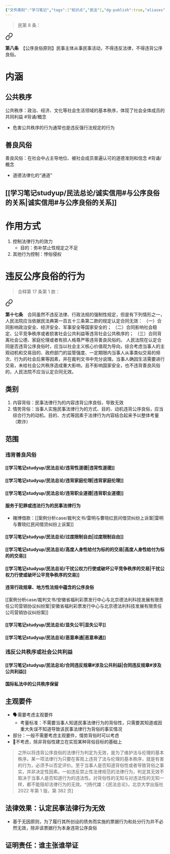 ```yaml
---
{"文件类别":"学习笔记","tags":["知识点","民法"],"dg-publish":true,"aliases":["公序良俗原则"],"permalink":"/学习笔记studyup/民法总论/公序良俗/","dgPassFrontmatter":true,"created":"2024-07-03T20:34:36.035+08:00","updated":"2024-11-20T15:12:51.352+08:00"}
---
```


>民第 8 条：
<div class="transclusion internal-embed is-loaded"><a class="markdown-embed-link" href="/////#t8" aria-label="Open link"><svg xmlns="http://www.w3.org/2000/svg" width="24" height="24" viewBox="0 0 24 24" fill="none" stroke="currentColor" stroke-width="2" stroke-linecap="round" stroke-linejoin="round" class="svg-icon lucide-link"><path d="M10 13a5 5 0 0 0 7.54.54l3-3a5 5 0 0 0-7.07-7.07l-1.72 1.71"></path><path d="M14 11a5 5 0 0 0-7.54-.54l-3 3a5 5 0 0 0 7.07 7.07l1.71-1.71"></path></svg></a><div class="markdown-embed">



**第八条**　【公序良俗原则】民事主体从事民事活动，不得违反法律，不得违背公序良俗。 

</div></div>

# 内涵
## 公共秩序
公共秩序：政治、经济、文化等社会生活领域的基本秩序，体现了社会全体成员的共同利益 #背诵/概念 
- 危害公共秩序的行为通常也是违反强行法规定的行为
## 善良风俗
善良风俗：在社会中占主导地位、被社会成员普遍认可的道德准则和信念 #背诵/概念 
- 道德法律化的“通道”
## [[学习笔记studyup/民法总论/诚实信用#与公序良俗的关系\|诚实信用#与公序良俗的关系]]
# 作用方式
1. 控制法律行为的效力
	- 目的：弥补禁止性规定之不足
2. 其他行为控制：悖俗侵权
# 违反公序良俗的行为
>合释第 17 条第 1 款：
<div class="transclusion internal-embed is-loaded"><a class="markdown-embed-link" href="////#t17" aria-label="Open link"><svg xmlns="http://www.w3.org/2000/svg" width="24" height="24" viewBox="0 0 24 24" fill="none" stroke="currentColor" stroke-width="2" stroke-linecap="round" stroke-linejoin="round" class="svg-icon lucide-link"><path d="M10 13a5 5 0 0 0 7.54.54l3-3a5 5 0 0 0-7.07-7.07l-1.72 1.71"></path><path d="M14 11a5 5 0 0 0-7.54-.54l-3 3a5 5 0 0 0 7.07 7.07l1.71-1.71"></path></svg></a><div class="markdown-embed">



**第十七条**　合同虽然不违反法律、行政法规的强制性规定，但是有下列情形之一，人民法院应当依据民法典第一百五十三条第二款的规定认定合同无效：
（一）合同影响政治安全、经济安全、军事安全等国家安全的；
（二）合同影响社会稳定、公平竞争秩序或者损害社会公共利益等违背社会公共秩序的；
（三）合同背离社会公德、家庭伦理或者有损人格尊严等违背善良风俗的。
人民法院在认定合同是否违背公序良俗时，应当以社会主义核心价值观为导向，综合考虑当事人的主观动机和交易目的、政府部门的监管强度、一定期限内当事人从事类似交易的频次、行为的社会后果等因素，并在裁判文书中充分说理。当事人确因生活需要进行交易，未给社会公共秩序造成重大影响，且不影响国家安全，也不违背善良风俗的，人民法院不应当认定合同无效。 

</div></div>

## 类别
1. 内容背俗：民事法律行为的内容违背公序良俗，导致无效
2. 情势背俗：当事人实施民事法律行为的方式、目的、动机违背公序良俗，应当综合行为的动机、目的、方式等因素于法律行为内容结合起来予以整体考量（欺诈）
## 范围
### 违背善良风俗
#### [[学习笔记studyup/民法总论/违背性道德\|违背性道德]]
#### [[学习笔记studyup/民法总论/违背家庭伦理\|违背家庭伦理]]
#### [[学习笔记studyup/民法总论/违背职业道德\|违背职业道德]]
#### 服务于犯罪或违法行为的民事法律行为
- 赌博借款：[[案例分析case/裁判文书/雷明与曹晓红民间借贷纠纷上诉案\|雷明与曹晓红民间借贷纠纷上诉案]]
#### [[学习笔记studyup/民法总论/过度限制自由\|过度限制自由]]
#### [[学习笔记studyup/民法总论/高度人身性给付为标的的交易\|高度人身性给付为标的的交易]]
#### [[学习笔记studyup/民法总论/干扰公权力行使或破坏公平竞争秩序的交易\|干扰公权力行使或破坏公平竞争秩序的交易]]
#### 违背行政规章、地方性法规中蕴含的公序良俗
[[案例分析case/裁判文书/安徽省福利彩票发行中心与北京德法利科技发展有限责任公司营销协议纠纷案\|安徽省福利彩票发行中心与北京德法利科技发展有限责任公司营销协议纠纷案]]
#### [[学习笔记studyup/民法总论/显失公平\|显失公平]]
#### [[学习笔记studyup/民法总论/恶意串通\|恶意串通]]
### 违反公共秩序或社会公共利益
#### [[学习笔记studyup/民法总论/合同违反规章#涉及公共利益\|合同违反规章#涉及公共利益]]
#### 国际私法中的公共秩序保留
## 主观要件
- 🗣️需要考虑主观要件
	- 考量标准：不需要当事人知道民事法律行为的背俗性，只需要其知道或因重大失误不知道导致该民事法律行为背俗的事实情况
- 部分：一般不需要考虑主观要件，情势背俗时可以考虑
- 🐨不考虑，除非背俗性建立在实现某种背俗目标的基础上
>之所以将违背公序良俗的法律行为判定为无效，是为了维护法与伦理的基本秩序。某一项法律行为只要在客观上违背了法与伦理的基本秩序，就是有害的行为，必须予以否定评价。至于当事人是否知道背俗性或者导致背俗之事实，并非决定性因素。一如违反禁止性法律规范的法律行为，判定其无效不取决于当事人是否知道行为的违法性。对背俗性的无知与对违法性的无知一样，都不能阻却法律行为的无效。^[杨代雄：《民法总论》，北京大学出版社 2022 年第 1 版，第 382 页]
## 法律效果：认定民事法律行为无效
- 基于无因原则，为了履行其所创设的债务而实施的票据行为和处分行为并不必然无效，除非该票据行为本身违背公序良俗
## 证明责任：谁主张谁举证